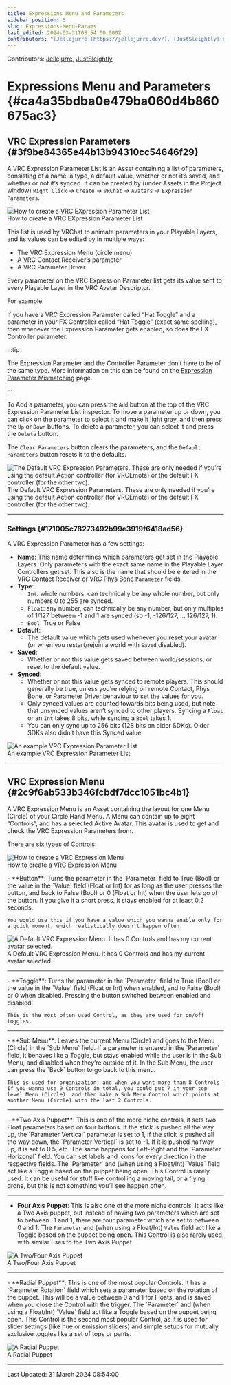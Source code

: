 ```yaml
---
title: Expressions Menu and Parameters
sidebar_position: 5
slug: Expressions-Menu-Params
last_edited: 2024-03-31T08:54:00.000Z
contributors: "[Jellejurre](https://jellejurre.dev/), [JustSleightly](https://vrc.sleightly.dev/)"
---
```

Contributors: [Jellejurre](https://jellejurre.dev/), [JustSleightly](https://vrc.sleightly.dev/)



# Expressions Menu and Parameters {#ca4a35bdba0e479ba060d4b860675ac3}


## VRC Expression Parameters {#3f9be84365e44b13b94310cc54646f29}


<div class='notion-row'>
<div class='notion-column' style={{width: 'calc((100% - (min(32px, 4vw) * 1)) * 0.5)'}}>


A VRC Expression Parameter List is an Asset containing a list of parameters, consisting of a name, a type, a default value, whether or not it’s saved, and whether or not it’s synced. It can be created by (under Assets in the Project window) `Right Click` → `Create` → `VRChat` → `Avatars` → `Expression Parameters`.


</div><div className='notion-spacer'></div>

<div class='notion-column' style={{width: 'calc((100% - (min(32px, 4vw) * 1)) * 0.5)'}}>


![How to create a VRC EXpression Parameter List](./Expressions-Menu-Params.e5e5af3a-36c5-497a-bc18-6979f9f2c6fb.png)<br/><GreyItalicText>How to create a VRC EXpression Parameter List</GreyItalicText>


</div><div className='notion-spacer'></div>
</div>


<div class='notion-row'>
<div class='notion-column' style={{width: 'calc((100% - (min(32px, 4vw) * 1)) * 0.5)'}}>


This list is used by VRChat to animate parameters in your Playable Layers, and its values can be edited by in multiple ways:


- The VRC Expression Menu (circle menu)
- A VRC Contact Receiver’s parameter
- A VRC Parameter Driver


Every parameter on the VRC Expression Parameter list gets its value sent to every Playable Layer in the VRC Avatar Descriptor.



For example: 



If you have a VRC Expression Parameter called “Hat Toggle” and a parameter in your FX Controller called “Hat Toggle” (exact same spelling), then whenever the Expression Parameter gets enabled, so does the FX Controller parameter.



:::tip

The Expression Parameter and the Controller Parameter don’t have to be of the same type. More information on this can be found on the [Expression Parameter Mismatching](/docs/Other/Parameter-Mismatching) page.

:::





To Add a parameter, you can press the `Add` button at the top of the VRC Expression Parameter List inspector. To move a parameter up or down, you can click on the parameter to select it and make it light gray, and then press the `Up` or `Down` buttons. To delete a parameter, you can select it and press the `Delete` button.



The `Clear Parameters` button clears the parameters, and the `Default Parameters` button resets it to the defaults.


</div><div className='notion-spacer'></div>

<div class='notion-column' style={{width: 'calc((100% - (min(32px, 4vw) * 1)) * 0.5)'}}>


![The Default VRC Expression Parameters. These are only needed if you’re using the default Action controller (for VRCEmote) or the default FX controller (for the other two).](./Expressions-Menu-Params.8560de94-88be-4fad-9153-97b15d6eab7c.png)<br/><GreyItalicText>The Default VRC Expression Parameters. These are only needed if you’re using the default Action controller (for VRCEmote) or the default FX controller (for the other two).</GreyItalicText>


</div><div className='notion-spacer'></div>
</div>


---


### Settings {#171005c78273492b99e3919f6418ad56}


<div class='notion-row'>
<div class='notion-column' style={{width: 'calc((100% - (min(32px, 4vw) * 1)) * 0.5)'}}>


A VRC Expression Parameter has a few settings:


- **Name**: This name determines which parameters get set in the Playable Layers. Only parameters with the exact same name in the Playable Layer Controllers get set. This also is the name that should be entered in the VRC Contact Receiver or VRC Phys Bone `Parameter` fields.
- **Type**:
	- `Int`: whole numbers, can technically be any whole number, but only numbers 0 to 255 are synced.
	- `Float`: any number, can technically be any number, but only multiples of 1/127 between -1 and 1 are synced (so -1, -126/127, … 126/127, 1).
	- `Bool`: True or False
- **Default**:
	- The default value which gets used whenever you reset your avatar (or when you restart/rejoin a world with `Saved` disabled).
- **Saved**:
	- Whether or not this value gets saved between world/sessions, or reset to the default value.
- **Synced**:
	- Whether or not this value gets synced to remote players. This should generally be true, unless you’re relying on remote Contact, Phys Bone, or Parameter Driver behaviour to set the values for you.
	- Only synced values are counted towards bits being used, but note that unsynced values aren’t synced to other players. Syncing a `Float` or an `Int` takes 8 bits, while syncing a `Bool` takes 1.
	- You can only sync up to 256 bits (128 bits on older SDKs). Older SDKs also didn’t have this Synced value.

</div><div className='notion-spacer'></div>

<div class='notion-column' style={{width: 'calc((100% - (min(32px, 4vw) * 1)) * 0.5)'}}>


![An example VRC Expression Parameter List](./Expressions-Menu-Params.aaa56b52-d20a-4a69-9af1-45a06e958b5b.png)<br/><GreyItalicText>An example VRC Expression Parameter List</GreyItalicText>


</div><div className='notion-spacer'></div>
</div>


---


## VRC Expression Menu {#2c9f6ab533b346fcbdf7dcc1051bc4b1}


<div class='notion-row'>
<div class='notion-column' style={{width: 'calc((100% - (min(32px, 4vw) * 1)) * 0.5)'}}>


A VRC Expression Menu is an Asset containing the layout for one Menu (Circle) of your Circle Hand Menu. A Menu can contain up to eight “Controls”, and has a selected Active Avatar. This avatar is used to get and check the VRC Expression Parameters from. 



There are six types of Controls:


</div><div className='notion-spacer'></div>

<div class='notion-column' style={{width: 'calc((100% - (min(32px, 4vw) * 1)) * 0.5)'}}>


![How to create a VRC Expression Menu](./Expressions-Menu-Params.72526ce5-73b5-4400-b96a-33187ba9ed8a.png)<br/><GreyItalicText>How to create a VRC Expression Menu</GreyItalicText>


</div><div className='notion-spacer'></div>
</div>


<div class='notion-row'>
<div class='notion-column' style={{width: 'calc((100% - (min(32px, 4vw) * 1)) * 0.5)'}}>
- **Button**: Turns the parameter in the `Parameter` field to True (Bool) or the value in the `Value` field (Float or Int) for as long as the user presses the button, and back to False (Bool) or 0 (Float or Int) when the user lets go of the button. 
If you give it a short press, it stays enabled for at least 0.2 seconds.

	You would use this if you have a value which you wanna enable only for a quick moment, which realistically doesn’t happen often.


</div><div className='notion-spacer'></div>

<div class='notion-column' style={{width: 'calc((100% - (min(32px, 4vw) * 1)) * 0.5)'}}>


![A Default VRC Expression Menu. It has 0 Controls and has my current avatar selected.](./Expressions-Menu-Params.2a317253-df54-42fb-9ec8-8c8e10d37ba1.png)<br/><GreyItalicText>A Default VRC Expression Menu. It has 0 Controls and has my current avatar selected.</GreyItalicText>



</div><div className='notion-spacer'></div>
</div>


---


<div class='notion-row'>
<div class='notion-column' style={{width: 'calc((100% - (min(32px, 4vw) * 1)) * 0.5)'}}>
- **Toggle**: Turns the parameter in the `Parameter` field to True (Bool) or the value in the `Value` field (Float or Int) when enabled, and to False (Bool) or 0 when disabled. Pressing the button switched between enabled and disabled.

	This is the most often used Control, as they are used for on/off toggles.


</div><div className='notion-spacer'></div>

<div class='notion-column' style={{width: 'calc((100% - (min(32px, 4vw) * 1)) * 0.5)'}}>


</div><div className='notion-spacer'></div>
</div>


---


<div class='notion-row'>
<div class='notion-column' style={{width: 'calc((100% - (min(32px, 4vw) * 1)) * 0.5)'}}>
- **Sub Menu**: Leaves the current Menu (Circle) and goes to the Menu (Circle) in the `Sub Menu` field. 
If a parameter is entered in the `Parameter` field, it behaves like a Toggle, but stays enabled while the user is in the Sub Menu, and disabled when they’re outside of it. In the Sub Menu, the user can press the `Back` button to go back to this menu.

	This is used for organization, and when you want more than 8 Controls. If you wanna use 9 Controls in total, you could put 7 in your top level Menu (Circle), and then make a Sub Menu Control which points at another Menu (Circle) with the last 2 Controls.


</div><div className='notion-spacer'></div>

<div class='notion-column' style={{width: 'calc((100% - (min(32px, 4vw) * 1)) * 0.5)'}}>


</div><div className='notion-spacer'></div>
</div>


---


<div class='notion-row'>
<div class='notion-column' style={{width: 'calc((100% - (min(32px, 4vw) * 1)) * 0.5)'}}>
- **Two Axis Puppet**: This is one of the more niche controls, it sets two Float parameters based on four buttons. If the stick is pushed all the way up, the `Parameter Vertical` parameter is set to 1, if the stick is pushed all the way down, the `Parameter Vertical` is set to -1. If it is pushed halfway up, it is set to 0.5, etc. The same happens for Left-Right and the `Parameter Horizonal` field. You can set labels and icons for every direction in the respective fields.
The `Parameter` and (when using a Float/Int) `Value` field act like a Toggle based on the puppet being open.
This Control is rarely used. It can be useful for stuff like controlling a moving tail, or a flying drone, but this is not something you’ll see happen often.


---


- **Four Axis Puppet**: This is also one of the more niche controls. It acts like a Two Axis puppet, but instead of having two parameters which are set to between -1 and 1, there are four parameter which are set to between 0 and 1.
The `Parameter` and (when using a Float/Int) `Value` field act like a Toggle based on the puppet being open.
This Control is also rarely used, with similar uses to the Two Axis Puppet.

</div><div className='notion-spacer'></div>

<div class='notion-column' style={{width: 'calc((100% - (min(32px, 4vw) * 1)) * 0.5)'}}>


![A Two/Four Axis Puppet](./Expressions-Menu-Params.7da01118-34c9-491e-a343-e9f8e32ed298.png)<br/><GreyItalicText>A Two/Four Axis Puppet</GreyItalicText>


</div><div className='notion-spacer'></div>
</div>


---


<div class='notion-row'>
<div class='notion-column' style={{width: 'calc((100% - (min(32px, 4vw) * 1)) * 0.5)'}}>
- **Radial Puppet**: This is one of the most popular Controls. It has a `Parameter Rotation` field which sets a parameter based on the rotation of the puppet. This will be a value between 0 and 1 for Floats, and is saved when you close the Control with the trigger. 
The `Parameter` and (when using a Float/Int) `Value` field act like a Toggle based on the puppet being open.
This Control is the second most popular Control, as it is used for slider settings (like hue or emission sliders) and simple setups for mutually exclusive toggles like a set of tops or pants.

</div><div className='notion-spacer'></div>

<div class='notion-column' style={{width: 'calc((100% - (min(32px, 4vw) * 1)) * 0.5)'}}>


![A Radial Puppet](./Expressions-Menu-Params.fd9915b1-eb2c-43c4-9229-c52431372a3a.png)<br/><GreyItalicText>A Radial Puppet</GreyItalicText>


</div><div className='notion-spacer'></div>
</div>



---
<RightAlignedText>Last Updated: 31 March 2024 08:54:00</RightAlignedText>